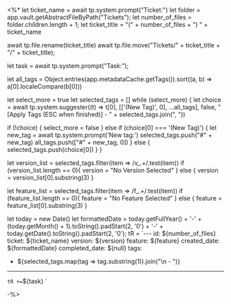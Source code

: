 <%*
let ticket_name = await tp.system.prompt("Ticket:")
let folder = app.vault.getAbstractFileByPath("Tickets");
let number_of_files = folder.children.length + 1;
let ticket_title = "(" + number_of_files + ") " + ticket_name 

await tp.file.rename(ticket_title)
await tp.file.move("Tickets/" + ticket_title + "/" + ticket_title);

let task = await tp.system.prompt("Task:");

let all_tags = Object.entries(app.metadataCache.getTags()).sort((a, b) => a[0].localeCompare(b[0]))

let select_more = true
let selected_tags = []
while (select_more) {
  let choice = await tp.system.suggester((t) => t[0], [['(New Tag)', 0], ...all_tags], false, "[Apply Tags (ESC when finished)] - " + selected_tags.join(", "))

  if (!choice) {
    select_more = false
  } else if (choice[0] === '(New Tag)') {
    let new_tag = await tp.system.prompt('New tag:')
    selected_tags.push("#" + new_tag)
    all_tags.push(["#" + new_tag, 0])
  } else {
    selected_tags.push(choice[0])
  }
}

let version_list = selected_tags.filter(item => /v_.+/.test(item))
if (version_list.length == 0){
	version = "No Version Selected"
} else {
	version = version_list[0].substring(3)
}

let feature_list = selected_tags.filter(item => /f_.+/.test(item))
if (feature_list.length == 0){
	feature = "No Feature Selected"
} else {
	feature = feature_list[0].substring(3)
}

let today = new Date()
let formattedDate = today.getFullYear() + '-' + (today.getMonth() + 1).toString().padStart(2, '0') + '-' + today.getDate().toString().padStart(2, '0');
tR = `---
id: ${number_of_files}
ticket: ${ticket_name}
version: ${version}
feature: ${feature}
created_date: ${formattedDate}
completed_date: ${null}
tags:
  - ${selected_tags.map(tag => tag.substring(1)).join("\n  - ")}
---
`
tR += `${task}
`

-%>
